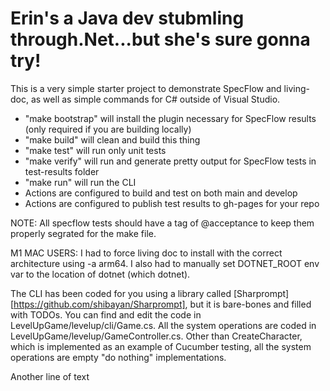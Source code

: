 # Erin's a Java dev stubmling through.Net...but she's sure gonna try!
This is a very simple starter project to demonstrate SpecFlow and living-doc, as well as simple commands for C# outside of Visual Studio.
* "make bootstrap" will install the plugin necessary for SpecFlow results (only required if you are building locally)
* "make build" will clean and build this thing
* "make test" will run only unit tests 
* "make verify" will run and generate pretty output for SpecFlow tests in test-results folder
* "make run" will run the CLI
* Actions are configured to build and test on both main and develop
* Actions are configured to publish test results to gh-pages for your repo

NOTE: All specflow tests should have a tag of @acceptance to keep them properly segrated for the make file.

M1 MAC USERS: I had to force living doc to install with the correct architecture using -a arm64. I also had to manually set DOTNET_ROOT env var to the location of dotnet (which dotnet).

The CLI has been coded for you using a library called [Sharprompt][https://github.com/shibayan/Sharprompt], but it is bare-bones and filled with TODOs. You can find and edit the code in LevelUpGame/levelup/cli/Game.cs.  All the system operations are coded in LevelUpGame/levelup/GameController.cs. Other than CreateCharacter, which is implemented as an example of Cucumber testing, all the system operations are empty "do nothing" implementations.

Another line of text